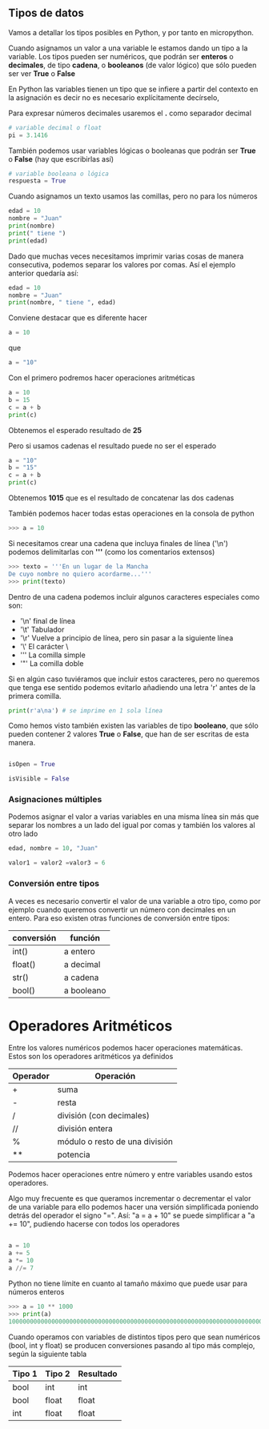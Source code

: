 ## Tipos de datos

Vamos a detallar los tipos posibles en Python, y por tanto en micropython.

Cuando asignamos un valor a una variable le estamos dando un tipo a la variable. Los tipos pueden ser numéricos, que podrán ser **enteros** o **decimales**, de tipo **cadena**, o **booleanos** (de valor lógico) que sólo pueden ser ver **True** o **False**

En Python las variables tienen un tipo que se infiere a partir del contexto en la asignación es decir no es necesario explícitamente decírselo,

Para expresar números decimales usaremos el **.** como separador decimal

```python
# variable decimal o float
pi = 3.1416
```
También podemos usar variables lógicas o booleanas que podrán ser **True** o **False** (hay que escribirlas así)

```python
# variable booleana o lógica
respuesta = True
```
Cuando asignamos un texto usamos las comillas, pero no para los números

```python
edad = 10
nombre = "Juan"
print(nombre)
print(" tiene ")
print(edad)
```

Dado que muchas veces necesitamos imprimir varias cosas de manera consecutiva, podemos separar los valores por comas. Así el ejemplo anterior quedaría así:

```python
edad = 10
nombre = "Juan"
print(nombre, " tiene ", edad)
```
Conviene destacar que es diferente hacer 

```python
a = 10 
```
que

```python
a = "10"
```

Con el primero podremos hacer operaciones aritméticas

```python
a = 10
b = 15
c = a + b
print(c)
```

Obtenemos el esperado resultado de **25**

Pero si usamos cadenas el resultado puede no ser el esperado

```python
a = "10"
b = "15"
c = a + b
print(c)
```

Obtenemos **1015** que es el resultado de concatenar las dos cadenas

También podemos hacer todas estas operaciones en la consola de python
```python
>>> a = 10
```

Si necesitamos crear una cadena que incluya finales de línea ('\n') podemos delimitarlas con **'''** (como los comentarios extensos)

```python
>>> texto = '''En un lugar de la Mancha
De cuyo nombre no quiero acordarme...'''
>>> print(texto)
```

Dentro de una cadena podemos incluir algunos caracteres especiales como son:

* '\n' final de línea
* '\t' Tabulador
* '\r' Vuelve a principio de línea, pero sin pasar a la siguiente línea
* '\\' El carácter \
* '\'' La comilla simple
* '\"' La comilla doble

Si en algún caso tuviéramos que incluir estos caracteres, pero no queremos que tenga ese sentido podemos evitarlo añadiendo una letra 'r' antes de la primera comilla.

```python
print(r'a\na') # se imprime en 1 sola línea
```

Como hemos visto también existen las variables de tipo **booleano**, que sólo pueden contener 2 valores **True** o **False**, que han de ser escritas de esta manera.

```python

isOpen = True

isVisible = False
```

### Asignaciones múltiples

Podemos asignar el valor a varias variables en una misma línea sin más que separar los nombres a un lado del igual por comas y también los valores al otro lado

```python
edad, nombre = 10, "Juan"

valor1 = valor2 =valor3 = 6
```

### Conversión entre tipos

A veces es necesario convertir el valor de una variable a otro tipo, como por ejemplo cuando queremos convertir un número con decimales en un entero. Para eso existen otras funciones de conversión entre tipos:

|conversión|función
|---|---
|int()| a entero
|float()| a decimal
|str()|a cadena
|bool()| a booleano

# Operadores Aritméticos

Entre los valores numéricos podemos hacer operaciones matemáticas. Estos son los operadores aritméticos ya definidos

|Operador|Operación|
|---|---
|+| suma
|-|resta
|/|división (con decimales)
|//|división entera
|%|módulo o resto de una división
|**|potencia

Podemos hacer operaciones entre número y entre variables usando estos operadores.

Algo muy frecuente es que queramos incrementar o decrementar el valor de una variable para ello podemos hacer una versión simplificada poniendo detrás del operador el signo "=". Así: "a = a + 10" se puede simplificar a "a += 10", pudiendo hacerse con todos los operadores

```python

a = 10
a += 5
a *= 10
a //= 7

```

Python no tiene límite en cuanto al tamaño máximo que puede usar para números enteros

```python
>>> a = 10 ** 1000
>>> print(a)
10000000000000000000000000000000000000000000000000000000000000000000000000000000000000000000000000000   
```

Cuando operamos con variables de distintos tipos pero que sean numéricos (bool, int y float) se producen conversiones pasando al tipo más complejo, según la siguiente tabla

Tipo 1 | Tipo 2 | Resultado
---|---|---
bool|int|int
bool|float|float
int|float|float

